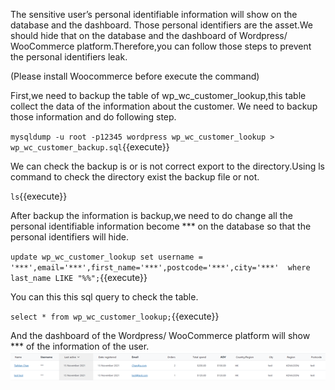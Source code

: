 The sensitive user’s personal identifiable information will show on the database and the dashboard. Those personal identifiers are the asset.We should hide that on the database and the dashboard of Wordpress/ WooCommerce platform.Therefore,you can follow those steps to prevent the personal identifiers leak. 

(Please install Woocommerce before execute the command)

First,we need to backup the table of wp_wc_customer_lookup,this table collect the data of the information about the customer. We need to backup those information and do following step. 

`mysqldump -u root -p12345 wordpress wp_wc_customer_lookup > wp_wc_customer_backup.sql`{{execute}} 

 We can check the backup is or is not correct export to the directory.Using ls command to check the directory exist the backup file or not.

 `ls`{{execute}}

After backup the information is backup,we need to do change all the personal identifiable information become *** on the database so that the personal identifiers will hide.

`update wp_wc_customer_lookup set username = '***',email='***',first_name='***',postcode='***',city='***'  where last_name LIKE "%%";`{{execute}}

You can this this sql query to check the table.

`select * from wp_wc_customer_lookup;`{{execute}}

And the dashboard of the Wordpress/ WooCommerce platform will show *** of the information of the user.
![step1_pic1.png](./assets/step1_pic1.png)
